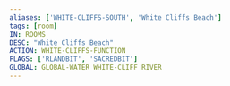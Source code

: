 ```yaml
---
aliases: ['WHITE-CLIFFS-SOUTH', 'White Cliffs Beach']
tags: [room]
IN: ROOMS
DESC: "White Cliffs Beach"
ACTION: WHITE-CLIFFS-FUNCTION
FLAGS: ['RLANDBIT', 'SACREDBIT']
GLOBAL: GLOBAL-WATER WHITE-CLIFF RIVER
---
```

